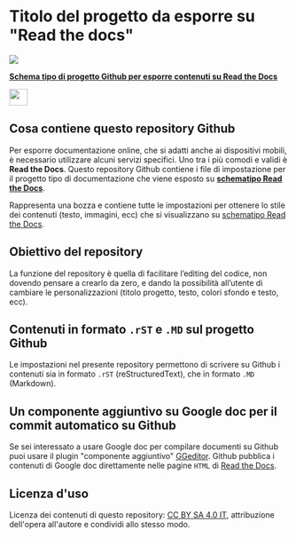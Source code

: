 # Titolo del progetto da esporre su "Read the docs"

<p><img src="https://raw.githubusercontent.com/cirospat/rtd-schematipo/master/static/help.jpg"></p>

[**Schema tipo di progetto Github per esporre contenuti su Read the Docs**](https://schema-tipo.readthedocs.io)  
<p><img class="imageLeft" style="width: 33px; height: 30px;" src="https://raw.githubusercontent.com/cirospat/rtd-schematipo/master/static/robin_batman.PNG"></p>

## Cosa contiene questo repository Github
Per esporre documentazione online, che si adatti anche ai dispositivi mobili, è necessario utilizzare alcuni servizi specifici. Uno tra i più comodi e validi è **Read the Docs**. 
Questo repository Github contiene i file di impostazione per il progetto tipo di documentazione che viene esposto su [**schematipo Read the Docs**](https://schema-tipo.readthedocs.io). 

Rappresenta una bozza e contiene tutte le impostazioni per ottenere lo stile dei contenuti (testo, immagini, ecc) che si visualizzano su [schematipo Read the Docs](https://schema-tipo.readthedocs.io).

## Obiettivo del repository
La funzione del repository è quella di facilitare l’editing del codice, non dovendo pensare a crearlo da zero, e dando la possibilità all’utente di cambiare le personalizzazioni (titolo progetto, testo, colori sfondo e testo, ecc).


## Contenuti in formato `.rST` e `.MD` sul progetto Github
Le impostazioni nel presente repository permettono di scrivere su Github i contenuti sia in formato `.rST` (reStructuredText), che in formato `.MD` (Markdown).


## Un componente aggiuntivo su Google doc per il commit automatico su Github
Se sei interessato a usare Google doc per compilare documenti su Github puoi usare il plugin "componente aggiuntivo" [GGeditor](http://googledocs.readthedocs.io). Github pubblica i contenuti di Google doc direttamente nelle pagine `HTML` di [Read the Docs](https://readthedocs.org/).


## Licenza d'uso
Licenza dei contenuti di questo repository: [CC BY SA 4.0 IT](https://creativecommons.org/licenses/by-sa/4.0/deed.it), attribuzione dell'opera all'autore e condividi allo stesso modo.




